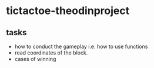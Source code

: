 # tictactoe-theodinproject

## tasks

- how to conduct the gameplay i.e. how to use functions
- read coordinates of the block.
- cases of winning
